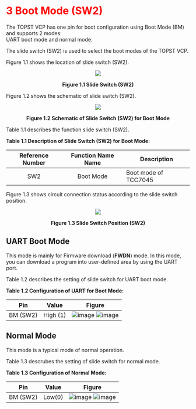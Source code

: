 <h1 style="color:red">
 3 Boot Mode (SW2)
</h1>


The TOPST VCP has one pin for boot configuration using Boot Mode (BM) and supports 2 modes:  
UART boot mode and normal mode.

The slide switch (SW2) is used to select the boot modes of the TOPST VCP.


Figure 1.1 shows the location of slide switch (SW2).

<p align="center"><img src="https://github.com/Topst-Dev/Documentation/assets/161264431/bb2f0001-5311-4c3c-b0dc-13944167bc1e"></p>
<p align="center"><strong>Figure 1.1 Slide Switch (SW2) </strong> </p>



Figure 1.2 shows the schematic of slide switch (SW2).

<p align="center"><img src="https://github.com/Topst-Dev/Documentation/assets/161264431/bed66745-24db-45f6-959f-cb8142ec0ca7"></p>
<p align="center"><strong>Figure 1.2 Schematic of Slide Switch (SW2) for Boot Mode </strong> </p>


Table 1.1 describes the function slide switch (SW2).  

**Table 1.1 Description of Slide Switch (SW2) for Boot Mode:**  

| Reference Number | Function Name Name | Description                               |
|:----------------:|:------------------:|-------------------------------------------|
|       SW2        |      Boot Mode     |  Boot mode of TCC7045                     |  

  

Figure 1.3 shows circuit connection status according to the slide switch position.
<p align="center"><img src="https://github.com/Topst-Dev/Documentation/assets/161264431/c1df3c91-8367-443a-aebf-fffe8129bf75"></p>
<p align="center"><strong> Figure 1.3 Slide Switch Position (SW2) </strong> </p>


## UART Boot Mode
This mode is mainly for Firmware download (**FWDN**) mode.
In this mode, you can download a program into user-defined area by using the UART port.


Table 1.2 describes the setting of slide switch for UART boot mode.  

 **Table 1.2 Configuration of UART for Boot Mode:**   
 
| Pin | Value | Figure                              |
|:---:|:-----:|-------------------------------------|
| BM (SW2) | High (1) |  ![image](https://github.com/Topst-Dev/Documentation/assets/161264431/e5df491e-1776-4b1f-9e91-1c2dd5e61025)   ![image](https://github.com/Topst-Dev/Documentation/assets/161264431/17beb32a-cc49-45b7-9a79-f528759baf49)        |  

 




## Normal Mode
This mode is a typical mode of normal operation.

Table 1.3 descrubes the setting of slide switch for normal mode.  

**Table 1.3 Configuration of Normal Mode:**  

| Pin | Value | Figure                              |
|:---:|:-----:|-------------------------------------|
| BM (SW2) | Low(0) |  ![image](https://github.com/Topst-Dev/Documentation/assets/161264431/e22dedaf-ba40-4d03-8490-60fe2bd6ba5d)  ![image](https://github.com/Topst-Dev/Documentation/assets/161264431/d8749701-a756-4f5d-88d4-e6bffc79a26b) |  

 

